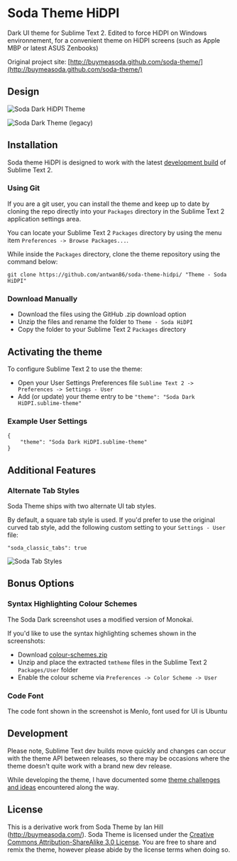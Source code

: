 # Soda Theme HiDPI

Dark UI theme for Sublime Text 2.
Edited to force HiDPI on Windows environnement, for a convenient theme on HiDPI screens (such as Apple MBP or latest ASUS Zenbooks)

Original project site: [http://buymeasoda.github.com/soda-theme/](http://buymeasoda.github.com/soda-theme/)

## Design

![Soda Dark HiDPI Theme](http://i.imgur.com/UfzCu.png)

![Soda Dark Theme (legacy)](http://i.imgur.com/bc7jp.png)

## Installation

Soda theme HiDPI is designed to work with the latest [development build](http://www.sublimetext.com/dev) of Sublime Text 2.

### Using Git

If you are a git user, you can install the theme and keep up to date by cloning the repo directly into your `Packages` directory in the Sublime Text 2 application settings area.

You can locate your Sublime Text 2 `Packages` directory by using the menu item `Preferences -> Browse Packages...`.

While inside the `Packages` directory, clone the theme repository using the command below:

    git clone https://github.com/antwan86/soda-theme-hidpi/ "Theme - Soda HiDPI"

### Download Manually

* Download the files using the GitHub .zip download option
* Unzip the files and rename the folder to `Theme - Soda HiDPI`
* Copy the folder to your Sublime Text 2 `Packages` directory

## Activating the theme

To configure Sublime Text 2 to use the theme:

* Open your User Settings Preferences file `Sublime Text 2 -> Preferences -> Settings - User`
* Add (or update) your theme entry to be `"theme": "Soda Dark HiDPI.sublime-theme"`

### Example User Settings

    {
        "theme": "Soda Dark HiDPI.sublime-theme"
    }

## Additional Features

### Alternate Tab Styles

Soda Theme ships with two alternate UI tab styles.

By default, a square tab style is used. If you'd prefer to use the original curved tab style, add the following custom setting to your `Settings - User` file:

    "soda_classic_tabs": true

![Soda Tab Styles](http://buymeasoda.github.com/soda-theme/images/features/multiple-tab-styles.png)

## Bonus Options

### Syntax Highlighting Colour Schemes

The Soda Dark screenshot uses a modified version of Monokai.

If you'd like to use the syntax highlighting schemes shown in the screenshots: 

* Download [colour-schemes.zip](http://buymeasoda.github.com/soda-theme/extras/colour-schemes.zip)
* Unzip and place the extracted `tmtheme` files in the Sublime Text 2 `Packages/User` folder
* Enable the colour scheme via `Preferences -> Color Scheme -> User`

### Code Font

The code font shown in the screenshot is Menlo, font used for UI is Ubuntu

## Development

Please note, Sublime Text dev builds move quickly and changes can occur with the theme API between releases, so there may be occasions where the theme doesn't quite work with a brand new dev release.

While developing the theme, I have documented some [theme challenges and ideas](https://github.com/buymeasoda/soda-theme/wiki/Theme-challenges-and-ideas) encountered along the way.

## License

This is a derivative work from Soda Theme by Ian Hill (http://buymeasoda.com/). Soda Theme is licensed under the [Creative Commons Attribution-ShareAlike 3.0 License](http://creativecommons.org/licenses/by-sa/3.0/). You are free to share and remix the theme, however please abide by the license terms when doing so.